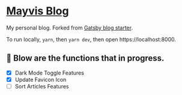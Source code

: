 # [Mayvis Blog](https://mayvisblog.com/)

My personal blog. Forked from [Gatsby blog starter](https://github.com/gatsbyjs/gatsby-starter-blog). 

To run locally, `yarn`, then `yarn dev`, then open https://localhost:8000.

## 🚀 Blow are the functions that in progress. 

- [x] Dark Mode Toggle Features
- [x] Update Favicon Icon
- [ ] Sort Articles Features
